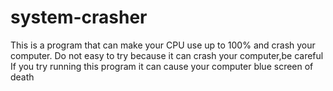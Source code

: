 # system-crasher
This is a program that can make your CPU use up to 100% and crash your computer.
Do not easy to try because it can crash your computer,be careful
If you try running this program it can cause your computer blue screen of death

